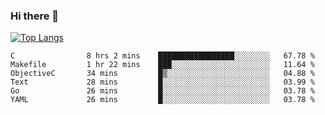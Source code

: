 ### Hi there 👋

<!--
**3Xpl0it3r/3Xpl0it3r** is a ✨ _special_ ✨ repository because its `README.md` (this file) appears on your GitHub profile.

Here are some ideas to get you started:

- 🔭 I’m currently working on ...
- 🌱 I’m currently learning ...
- 👯 I’m looking to collaborate on ...
- 🤔 I’m looking for help with ...
- 💬 Ask me about ...
- 📫 How to reach me: ...
- 😄 Pronouns: ...
- ⚡ Fun fact: ...
-->


[![Top Langs](https://github-readme-stats.vercel.app/api/top-langs/?username=3Xpl0it3r&layout=compact)](https://github.com/3Xpl0it3r/3Xpl0it3r)

<!--START_SECTION:waka-->

```text
C                8 hrs 2 mins    █████████████████░░░░░░░░   67.78 %
Makefile         1 hr 22 mins    ███░░░░░░░░░░░░░░░░░░░░░░   11.64 %
ObjectiveC       34 mins         █▒░░░░░░░░░░░░░░░░░░░░░░░   04.88 %
Text             28 mins         █░░░░░░░░░░░░░░░░░░░░░░░░   03.99 %
Go               26 mins         █░░░░░░░░░░░░░░░░░░░░░░░░   03.78 %
YAML             26 mins         █░░░░░░░░░░░░░░░░░░░░░░░░   03.78 %
```

<!--END_SECTION:waka-->

